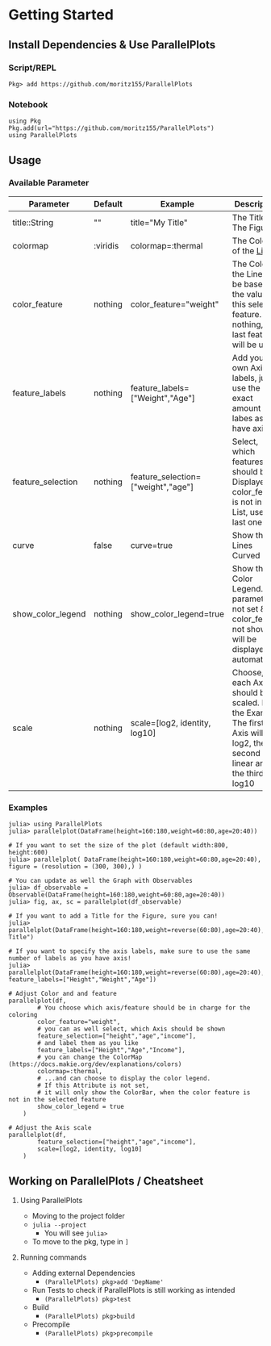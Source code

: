 
# Getting Started

## Install Dependencies & Use ParallelPlots
### Script/REPL
`Pkg> add https://github.com/moritz155/ParallelPlots`
### Notebook
```
using Pkg
Pkg.add(url="https://github.com/moritz155/ParallelPlots")
using ParallelPlots
```
## Usage
### Available Parameter

| Parameter         | Default  | Example                            | Description                                                                                                                |
|-------------------|----------|------------------------------------|----------------------------------------------------------------------------------------------------------------------------|
| title::String     | ""       | title="My Title"                   | The Title of The Figure,                                                                                                   |
| colormap          | :viridis | colormap=:thermal                  | The Colors of the [Lines](https://docs.makie.org/dev/explanations/colors)                                                  |
| color_feature     | nothing  | color_feature="weight"             | The Color of the Lines will be based on the values of this selected feature. If nothing, the last feature will be used     |
| feature_labels    | nothing  | feature_labels=["Weight","Age"]    | Add your own Axis labels, just use the exact amount of labes as you have axis                                              |
| feature_selection | nothing  | feature_selection=["weight","age"] | Select, which features should be Displayed. If color_feature is not in this List, use the last one                         |
| curve             | false    | curve=true                         | Show the Lines Curved                                                                                                      |
| show_color_legend | nothing  | show_color_legend=true             | Show the Color Legend. If parameter not set & color_feature not shown, it will be displayed automaticly                    |
| scale             | nothing  | scale=[log2, identity, log10]      | Choose, how each Axis should be scaled. In the Example. The first Axis will be log2, the second linear and the third log10 |


### Examples
```
julia> using ParallelPlots
julia> parallelplot(DataFrame(height=160:180,weight=60:80,age=20:40))
```
```
# If you want to set the size of the plot (default width:800, height:600)
julia> parallelplot( DataFrame(height=160:180,weight=60:80,age=20:40), figure = (resolution = (300, 300),) )
```
```
# You can update as well the Graph with Observables
julia> df_observable = Observable(DataFrame(height=160:180,weight=60:80,age=20:40))
julia> fig, ax, sc = parallelplot(df_observable)
```
```
# If you want to add a Title for the Figure, sure you can!
julia> parallelplot(DataFrame(height=160:180,weight=reverse(60:80),age=20:40),title="My Title")
```
```
# If you want to specify the axis labels, make sure to use the same number of labels as you have axis!
julia> parallelplot(DataFrame(height=160:180,weight=reverse(60:80),age=20:40), feature_labels=["Height","Weight","Age"])
```
```
# Adjust Color and and feature
parallelplot(df,
        # You choose which axis/feature should be in charge for the coloring
        color_feature="weight",
        # you can as well select, which Axis should be shown
        feature_selection=["height","age","income"],
        # and label them as you like
        feature_labels=["Height","Age","Income"],
        # you can change the ColorMap (https://docs.makie.org/dev/explanations/colors)
        colormap=:thermal,
        # ...and can choose to display the color legend.
        # If this Attribute is not set,
        # it will only show the ColorBar, when the color feature is not in the selected feature
        show_color_legend = true
    )
```
```
# Adjust the Axis scale
parallelplot(df,
        feature_selection=["height","age","income"],
        scale=[log2, identity, log10]
    )
```

## Working on ParallelPlots / Cheatsheet
1. Using ParallelPlots
    * Moving to the  project folder
    * `julia --project`
        * You will see `julia>`
    * To move to the pkg, type in `]`


2. Running commands
    * Adding external Dependencies
        - `(ParallelPlots) pkg>add 'DepName'`
    * Run Tests to check if ParallelPlots is still working as intended
        - `(ParallelPlots) pkg>test`
    * Build
        - `(ParallelPlots) pkg>build`
    * Precompile
        - `(ParallelPlots) pkg>precompile`




